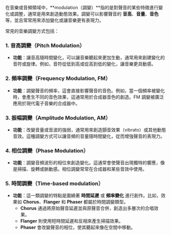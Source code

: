 

在音樂或音頻領域中，**modulation（調變）**指的是對聲音的某些特徵進行變化或調整，通常是用來創造動態效果。調變可以影響聲音的 **音高**、**音量**、**音色** 等，並且常常用來添加變化或讓音樂更有表現力。

常見的音樂調變方式包括：

### 1. **音高調變（Pitch Modulation）**

- **功能**：讓音高隨時間變化，可以讓音樂聽起來更加生動，通常用來創建變化的音符或旋律。例如，音符從低到高或從高到低的變化，讓音樂更具動感。

### 2. **頻率調變（Frequency Modulation, FM）**

- **功能**：調變聲音的頻率，這會直接影響聲音的音色。例如，當一個頻率被變化時，會產生不同的音色效果，這通常用於合成器音色的創造。FM 調變被廣泛應用於現代電子音樂的合成器中。

### 3. **振幅調變（Amplitude Modulation, AM）**

- **功能**：改變音量或音波的強弱，通常用來創造顫音效果（vibrato）或其他動態音效。這種調變方式可以讓音頻的音量隨時間變化，從而增強聲音的表現力。

### 4. **相位調變（Phase Modulation）**

- **功能**：調變音頻波形的相位來創造變化。這通常會使聲音出現獨特的響應，像是掃描、旋轉或脈動感。相位調變常常在合成器和某些音效中使用。

### 5. **時間調變（Time-based modulation）**

- **功能**：這一類調變的特點是圍繞著 **時間延遲** 或 **頻率變化** 進行創作。比如，效果如 **Chorus**、**Flanger** 和 **Phaser** 都屬於時間調變類型。
    - **Chorus** 通過將原始聲音延遲並與原聲音合併，創造出多層次的合唱效果。
    - **Flanger** 則使用短時間延遲和反相來產生掃描效果。
    - **Phaser** 會改變聲音的相位，使其聽起來像在空間中移動。
